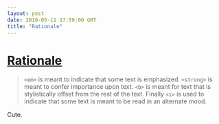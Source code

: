 ```yaml
---
layout: post
date: 2010-05-11 17:59:00 GMT
title: "Rationale"
---
```

# [Rationale](http://wiki.whatwg.org/wiki/index.php?title=Rationale#B.2C_I.2C_EM.2C_and_STRONG)

> `<em>` is meant to indicate that some text is emphasized. `<strong>` is meant to confer importance upon text. `<b>` is meant for text that is stylistically offset from the rest of the text. Finally `<i>` is used to indicate that some text is meant to be read in an alternate mood. 

Cute.